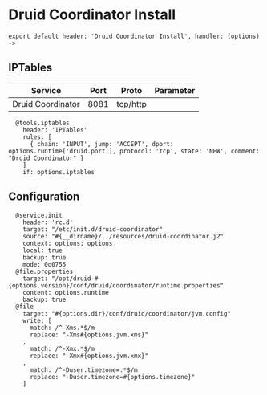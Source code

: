 
# Druid Coordinator Install

    export default header: 'Druid Coordinator Install', handler: (options) ->

## IPTables

| Service           | Port | Proto    | Parameter                   |
|-------------------|------|----------|-----------------------------|
| Druid Coordinator | 8081 | tcp/http |                             |

      @tools.iptables
        header: 'IPTables'
        rules: [
          { chain: 'INPUT', jump: 'ACCEPT', dport: options.runtime['druid.port'], protocol: 'tcp', state: 'NEW', comment: "Druid Coordinator" }
        ]
        if: options.iptables

## Configuration

      @service.init
        header: 'rc.d'
        target: "/etc/init.d/druid-coordinator"
        source: "#{__dirname}/../resources/druid-coordinator.j2"
        context: options: options
        local: true
        backup: true
        mode: 0o0755
      @file.properties
        target: "/opt/druid-#{options.version}/conf/druid/coordinator/runtime.properties"
        content: options.runtime
        backup: true
      @file
        target: "#{options.dir}/conf/druid/coordinator/jvm.config"
        write: [
          match: /^-Xms.*$/m
          replace: "-Xms#{options.jvm.xms}"
        ,
          match: /^-Xmx.*$/m
          replace: "-Xmx#{options.jvm.xmx}"
        ,
          match: /^-Duser.timezone=.*$/m
          replace: "-Duser.timezone=#{options.timezone}"
        ]
